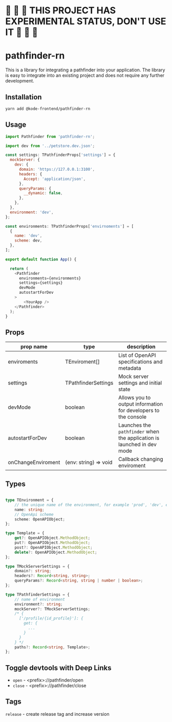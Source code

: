 # :construction: :construction: :construction: THIS PROJECT HAS EXPERIMENTAL STATUS, DON'T USE IT :construction: :construction: :construction:


# pathfinder-rn

This is a library for integrating a pathfinder into your application.
The library is easy to integrate into an existing project and does not require any further development.
## Installation

```sh
yarn add @kode-frontend/pathfinder-rn
```

## Usage

```js
import Pathfinder from 'pathfinder-rn';

import dev from '../petstore.dev.json';

const settings: TPathfinderProps['settings'] = {
  mockServer: {
    dev: {
      domain: 'https://127.0.0.1:3100',
      headers: {
        Accept: 'application/json',
      },
      queryParams: {
        __dynamic: false,
      },
    },
  },
  environment: 'dev',
};

const environments: TPathfinderProps['envirnoments'] = [
  {
    name: 'dev',
    scheme: dev,
  },
];

export default function App() {

  return (
    <Pathfinder
      environments={environments}
      settings={settings}
      devMode
      autostartForDev
    >
    	<YourApp />
    </Pathfinder>
  );
}

```

## Props

| prop name          | type                  | description                                                            |
| ------------------ | --------------------- | ---------------------------------------------------------------------- |
| enviroments        | TEnviroment[]         | List of OpenAPI specifications and metadata                            |
| settings           | TPathfinderSettings   | Mock server settings and initial state                                 |
| devMode            | boolean               | Allows you to output information for developers to the console         |
| autostartForDev    | boolean               | Launches the `pathfinder` when the application is launched in dev mode |
| onChangeEnviroment | (env: string) => void | Callback changing enviroment                                           |


## Types

```ts

type TEnvironment = {
    // the unique name of the environment, for example 'prod', 'dev', etc...
    name: string;
    // OpenApi scheme
    scheme: OpenAPIObject;
};

type Template = {
    get?: OpenAPIObject.MethodObject;
    put?: OpenAPIObject.MethodObject;
    post?: OpenAPIObject.MethodObject;
    delete?: OpenAPIObject.MethodObject;
};

type TMockServerSettings = {
    domain?: string;
    headers?: Record<string, string>;
    queryParams?: Record<string, string | number | boolean>;
};

type TPathfinderSettings = {
    // name of environment
    environment?: string;
    mockServer?: TMockServerSettings;
    /* {
      ['/profile/{id_profile}']: {
        get: {
          ...
        }
      }
    } */
    paths?: Record<string, Template>;
};

```

## Toggle devtools with Deep Links

- `open` - \<prefix\>://pathfinder/open
- `close` - \<prefix\>://pathfinder/close

## Tags

`release` - create release tag and increase version


